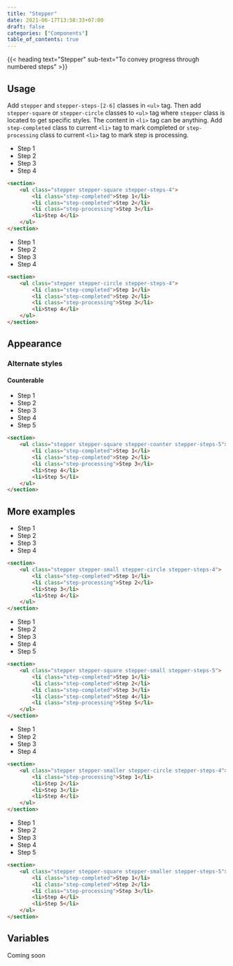 ```yaml
---
title: "Stepper"
date: 2021-06-17T13:58:33+07:00
draft: false
categories: ["Components"]
table_of_contents: true
---
```


{{< heading text="Stepper" sub-text="To convey progress through numbered steps" >}}

## Usage

Add `stepper` and `stepper-steps-[2-6]` classes in `<ul>` tag. Then add `stepper-square` or `stepper-circle` classes to `<ul>` tag where `stepper` class is located to get specific styles. The content in `<li>` tag can be anything. Add `step-completed` class to current `<li>` tag to mark completed or `step-processing` class to current `<li>` tag to mark step is processing. 

<section>
    <ul class="stepper stepper-square stepper-steps-4">
        <li class="step-completed">Step 1</li>
        <li class="step-completed">Step 2</li>
        <li class="step-processing">Step 3</li>
        <li>Step 4</li>
    </ul>
</section>

``` html
<section>
    <ul class="stepper stepper-square stepper-steps-4">
        <li class="step-completed">Step 1</li>
        <li class="step-completed">Step 2</li>
        <li class="step-processing">Step 3</li>
        <li>Step 4</li>
    </ul>
</section>
```

<section>
    <ul class="stepper stepper-circle stepper-steps-4">
        <li class="step-completed">Step 1</li>
        <li class="step-completed">Step 2</li>
        <li class="step-processing">Step 3</li>
        <li>Step 4</li>
    </ul>
</section>

``` html
<section>
    <ul class="stepper stepper-circle stepper-steps-4">
        <li class="step-completed">Step 1</li>
        <li class="step-completed">Step 2</li>
        <li class="step-processing">Step 3</li>
        <li>Step 4</li>
    </ul>
</section>
```

## Appearance

### Alternate styles

#### Counterable

<section>
    <ul class="stepper stepper-square stepper-counter stepper-steps-5">
        <li class="step-completed">Step 1</li>
        <li class="step-completed">Step 2</li>
        <li class="step-processing">Step 3</li>
        <li>Step 4</li>
        <li>Step 5</li>
    </ul>
</section>

``` html
<section>
    <ul class="stepper stepper-square stepper-counter stepper-steps-5">
        <li class="step-completed">Step 1</li>
        <li class="step-completed">Step 2</li>
        <li class="step-processing">Step 3</li>
        <li>Step 4</li>
        <li>Step 5</li>
    </ul>
</section>
```

## More examples

<section>
    <ul class="stepper stepper-small stepper-circle stepper-steps-4">
        <li class="step-completed">Step 1</li>
        <li class="step-processing">Step 2</li>
        <li>Step 3</li>
        <li>Step 4</li>
    </ul>
</section>

``` html
<section>
    <ul class="stepper stepper-small stepper-circle stepper-steps-4">
        <li class="step-completed">Step 1</li>
        <li class="step-processing">Step 2</li>
        <li>Step 3</li>
        <li>Step 4</li>
    </ul>
</section>
```

<section>
    <ul class="stepper stepper-square stepper-small stepper-steps-5">
        <li class="step-completed">Step 1</li>
        <li class="step-completed">Step 2</li>
        <li class="step-completed">Step 3</li>
        <li class="step-completed">Step 4</li>
        <li class="step-processing">Step 5</li>
    </ul>
</section>

``` html
<section>
    <ul class="stepper stepper-square stepper-small stepper-steps-5">
        <li class="step-completed">Step 1</li>
        <li class="step-completed">Step 2</li>
        <li class="step-completed">Step 3</li>
        <li class="step-completed">Step 4</li>
        <li class="step-processing">Step 5</li>
    </ul>
</section>
```

<section>
    <ul class="stepper stepper-smaller stepper-circle stepper-steps-4">
        <li class="step-processing">Step 1</li>
        <li>Step 2</li>
        <li>Step 3</li>
        <li>Step 4</li>
    </ul>
</section>

``` html
<section>
    <ul class="stepper stepper-smaller stepper-circle stepper-steps-4">
        <li class="step-processing">Step 1</li>
        <li>Step 2</li>
        <li>Step 3</li>
        <li>Step 4</li>
    </ul>
</section>
```

<section>
    <ul class="stepper stepper-square stepper-smaller stepper-steps-5">
        <li class="step-completed">Step 1</li>
        <li class="step-completed">Step 2</li>
        <li class="step-processing">Step 3</li>
        <li>Step 4</li>
        <li>Step 5</li>
    </ul>
</section>

``` html
<section>
    <ul class="stepper stepper-square stepper-smaller stepper-steps-5">
        <li class="step-completed">Step 1</li>
        <li class="step-completed">Step 2</li>
        <li class="step-processing">Step 3</li>
        <li>Step 4</li>
        <li>Step 5</li>
    </ul>
</section>
```

## Variables

Coming soon